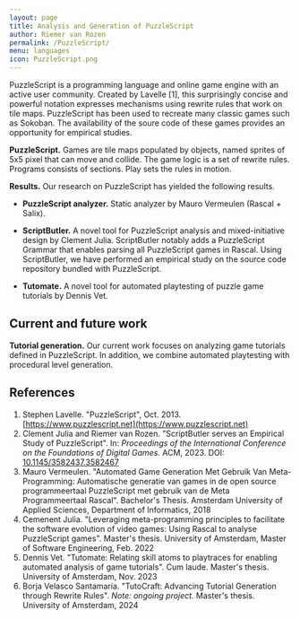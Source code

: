 ```yaml
---
layout: page
title: Analysis and Generation of PuzzleScript
author: Riemer van Rozen
permalink: /PuzzleScript/
menu: languages
icon: PuzzleScript.png
---
```

PuzzleScript is a programming language and online game engine 
with an active user community.
Created by Lavelle [1], this surprisingly concise and powerful notation
expresses mechanisms using rewrite rules that work on tile maps.
PuzzleScript has been used to recreate
many classic games such as Sokoban.
The availability of the soure code
of these games provides an
opportunity for empirical studies. 

**PuzzleScript.**
Games are tile maps populated by objects, named sprites of 5x5 pixel that can move and collide.
The game logic is a set of rewrite rules.
Programs consists of sections.
Play sets the rules in motion.

**Results.**
Our research on PuzzleScript has yielded the following results. 

* **PuzzleScript analyzer.**  Static analyzer by Mauro Vermeulen (Rascal + Salix).

* **ScriptButler.** A novel tool for PuzzleScript analysis and mixed-initiative design by Clement Julia.
ScriptButler notably adds a PuzzleScript Grammar that enables parsing all PuzzleScript games in Rascal.
Using ScriptButler, we have performed an empirical study on the source code repository bundled with PuzzleScript.

* **Tutomate.** A novel tool for automated playtesting of puzzle game tutorials by Dennis Vet.

## Current and future work
**Tutorial generation.** Our current work focuses on analyzing game tutorials defined in PuzzleScript.
In addition, we combine automated playtesting with procedural level generation.

## References
1. Stephen Lavelle. "PuzzleScript", Oct. 2013. [https://www.puzzlescript.net](https://www.puzzlescript.net)
2. Clement Julia and Riemer van Rozen. "ScriptButler serves an Empirical Study of PuzzleScript". In: *Proceedings of the International Conference on the Foundations of Digital Games.* ACM, 2023. DOI: [10.1145/3582437.3582467](https://doi.org/10.1145/3582437.3582467)
3. Mauro Vermeulen. "Automated Game Generation Met Gebruik Van Meta-Programming: Automatische generatie van games in de open source programmeertaal PuzzleScript met gebruik van de Meta Programmeertaal Rascal". Bachelor's Thesis. Amsterdam University of Applied Sciences, Department of Informatics, 2018
4. Cemenent Julia. "Leveraging meta-programming principles to facilitate the software evolution of video games: Using Rascal to analyse PuzzleScript games". Master's thesis. University of Amsterdam, Master of Software Engineering, Feb. 2022
5. Dennis Vet. "Tutomate: Relating skill atoms to playtraces for enabling automated analysis of game tutorials". Cum laude. Master's thesis. University of Amsterdam, Nov. 2023
6. Borja Velasco Santamaría. "TutoCraft: Advancing Tutorial Generation through Rewrite Rules". *Note: ongoing project.* Master's thesis. University of Amsterdam, 2024